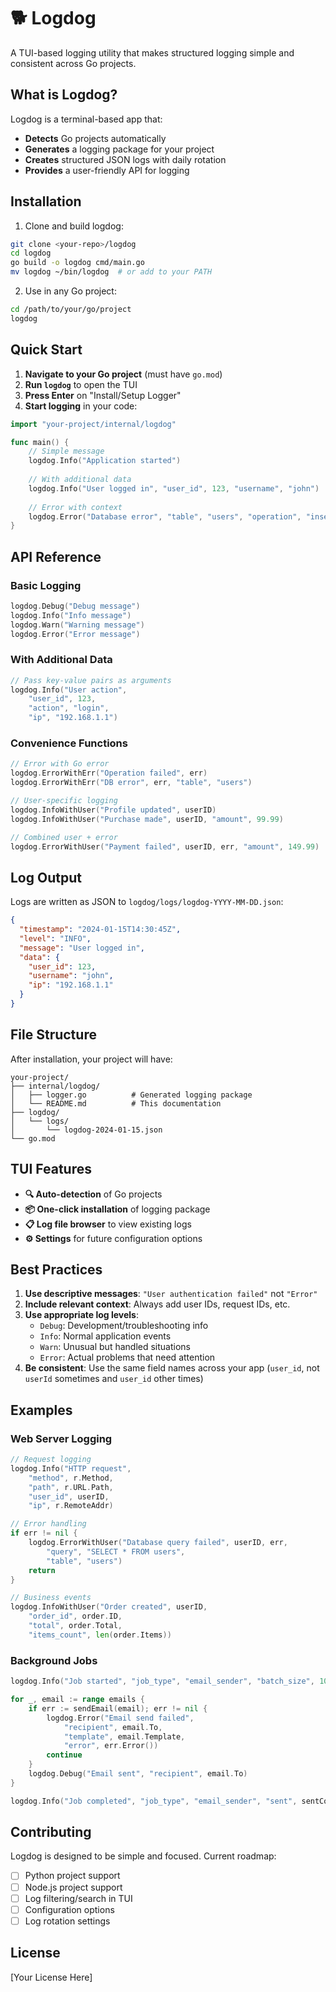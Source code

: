 # 🐕 Logdog

A TUI-based logging utility that makes structured logging simple and consistent across Go projects.

## What is Logdog?

Logdog is a terminal-based app that:
- **Detects** Go projects automatically
- **Generates** a logging package for your project
- **Creates** structured JSON logs with daily rotation
- **Provides** a user-friendly API for logging

## Installation

1. Clone and build logdog:
```bash
git clone <your-repo>/logdog
cd logdog
go build -o logdog cmd/main.go
mv logdog ~/bin/logdog  # or add to your PATH
```

2. Use in any Go project:
```bash
cd /path/to/your/go/project
logdog
```

## Quick Start

1. **Navigate to your Go project** (must have `go.mod`)
2. **Run `logdog`** to open the TUI
3. **Press Enter** on "Install/Setup Logger"
4. **Start logging** in your code:

```go
import "your-project/internal/logdog"

func main() {
    // Simple message
    logdog.Info("Application started")
    
    // With additional data
    logdog.Info("User logged in", "user_id", 123, "username", "john")
    
    // Error with context
    logdog.Error("Database error", "table", "users", "operation", "insert")
}
```

## API Reference

### Basic Logging
```go
logdog.Debug("Debug message")
logdog.Info("Info message") 
logdog.Warn("Warning message")
logdog.Error("Error message")
```

### With Additional Data
```go
// Pass key-value pairs as arguments
logdog.Info("User action", 
    "user_id", 123,
    "action", "login",
    "ip", "192.168.1.1")
```

### Convenience Functions
```go
// Error with Go error
logdog.ErrorWithErr("Operation failed", err)
logdog.ErrorWithErr("DB error", err, "table", "users")

// User-specific logging
logdog.InfoWithUser("Profile updated", userID)
logdog.InfoWithUser("Purchase made", userID, "amount", 99.99)

// Combined user + error
logdog.ErrorWithUser("Payment failed", userID, err, "amount", 149.99)
```

## Log Output

Logs are written as JSON to `logdog/logs/logdog-YYYY-MM-DD.json`:

```json
{
  "timestamp": "2024-01-15T14:30:45Z",
  "level": "INFO",
  "message": "User logged in",
  "data": {
    "user_id": 123,
    "username": "john",
    "ip": "192.168.1.1"
  }
}
```

## File Structure

After installation, your project will have:
```
your-project/
├── internal/logdog/
│   ├── logger.go          # Generated logging package
│   └── README.md          # This documentation
├── logdog/
│   └── logs/
│       └── logdog-2024-01-15.json
└── go.mod
```

## TUI Features

- **🔍 Auto-detection** of Go projects
- **📦 One-click installation** of logging package  
- **📋 Log file browser** to view existing logs
- **⚙️ Settings** for future configuration options

## Best Practices

1. **Use descriptive messages**: `"User authentication failed"` not `"Error"`
2. **Include relevant context**: Always add user IDs, request IDs, etc.
3. **Use appropriate log levels**: 
   - `Debug`: Development/troubleshooting info
   - `Info`: Normal application events
   - `Warn`: Unusual but handled situations
   - `Error`: Actual problems that need attention
4. **Be consistent**: Use the same field names across your app (`user_id`, not `userId` sometimes and `user_id` other times)

## Examples

### Web Server Logging
```go
// Request logging
logdog.Info("HTTP request", 
    "method", r.Method,
    "path", r.URL.Path,
    "user_id", userID,
    "ip", r.RemoteAddr)

// Error handling
if err != nil {
    logdog.ErrorWithUser("Database query failed", userID, err,
        "query", "SELECT * FROM users",
        "table", "users")
    return
}

// Business events
logdog.InfoWithUser("Order created", userID,
    "order_id", order.ID,
    "total", order.Total,
    "items_count", len(order.Items))
```

### Background Jobs
```go
logdog.Info("Job started", "job_type", "email_sender", "batch_size", 100)

for _, email := range emails {
    if err := sendEmail(email); err != nil {
        logdog.Error("Email send failed", 
            "recipient", email.To,
            "template", email.Template,
            "error", err.Error())
        continue
    }
    logdog.Debug("Email sent", "recipient", email.To)
}

logdog.Info("Job completed", "job_type", "email_sender", "sent", sentCount, "failed", failedCount)
```

## Contributing

Logdog is designed to be simple and focused. Current roadmap:
- [ ] Python project support
- [ ] Node.js project support  
- [ ] Log filtering/search in TUI
- [ ] Configuration options
- [ ] Log rotation settings

## License

[Your License Here]